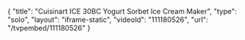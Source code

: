 {
    "title": "Cuisinart ICE 30BC Yogurt Sorbet  Ice Cream Maker",
    "type": "solo",
    "layout": "iframe-static",
    "videoId": "111180526",
    "url": "\/tvpembed\/111180526"
}